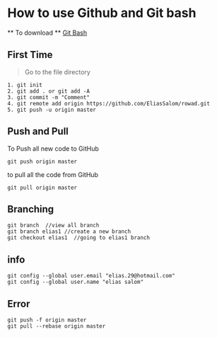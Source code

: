 # How to use Github and Git bash

** To download **
[Git Bash](https://gitforwindows.org/)

## First Time
>Go to the file directory

    1. git init 
    2. git add . or git add -A
    3. git commit -m "Comment"
    4. git remote add origin https://github.com/EliasSalom/rowad.git
    5. git push -u origin master

## Push and Pull
To Push all new code to GitHub

    git push origin master
to pull all the code from GitHub

    git pull origin master

## Branching

    git branch  //view all branch
    git branch elias1 //create a new branch
    git checkout elias1  //going to elias1 branch

## info
	git config --global user.email "elias.29@hotmail.com"
	git config --global user.name "elias salom"

## Error
    git push -f origin master
    git pull --rebase origin master
